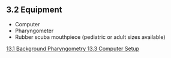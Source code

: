 ## 3.2 Equipment

* Computer
* Pharyngometer
* Rubber scuba mouthpiece (pediatric or adult sizes available)


<div class="center">
<div class="btn-group">
  <a href=":pages_path:/manuals/pharyngometry/13-01-background.md" class="btn btn-default">
    <span class="glyphicon glyphicon-chevron-left"></span>
    13.1 Background
  </a>

  <a href=":pages_path:/manuals/pharyngometry" class="btn btn-default">
    <span class="glyphicon glyphicon-chevron-up"></span>
    Pharyngometry
  </a>

  <a href=":pages_path:/manuals/pharyngometry/13-03-computer-setup.md" class="btn btn-success">
    13.3 Computer Setup
    <span class="glyphicon glyphicon-chevron-right"></span>
  </a>
</div>
</div>
